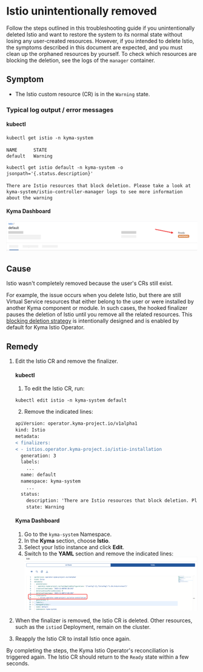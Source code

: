 # Istio unintentionally removed
Follow the steps outlined in this troubleshooting guide if you unintentionally deleted Istio and want to restore the system to its normal state without losing any user-created resources. However, if you intended to delete Istio, the symptoms described in this document are expected, and you must clean up the orphaned resources by yourself. To check which resources are blocking the deletion, see the logs of the `manager` container.

## Symptom

* The Istio custom resource (CR) is in the `Warning` state.


### Typical log output / error messages

<!-- tabs:start -->
#### **kubectl**

```
kubectl get istio -n kyma-system

NAME      STATE
default   Warning
```
```
kubectl get istio default -n kyma-system -o jsonpath='{.status.description}'

There are Istio resources that block deletion. Please take a look at kyma-system/istio-controller-manager logs to see more information about the warning
```
#### **Kyma Dashboard**

![Istio CR in the Warning state](../../../assets/istio-cr-warning-state.svg)
<!-- tabs:end -->

## Cause

Istio wasn't completely removed because the user's CRs still exist.

For example, the issue occurs when you delete Istio, but there are still Virtual Service resources that either belong to the user or were installed by another Kyma component or module. In such cases, the hooked finalizer pauses the deletion of Istio until you remove all the related resources. This [blocking deletion strategy](https://github.com/kyma-project/community/issues/765) is intentionally designed and is enabled by default for Kyma Istio Operator.


## Remedy

1. Edit the Istio CR and remove the finalizer.

    <!-- tabs:start -->
    #### **kubectl**

    1. To edit the Istio CR, run:
    ```
    kubectl edit istio -n kyma-system default
    ```
    2. Remove the indicated lines:
    ```diff
    apiVersion: operator.kyma-project.io/v1alpha1
    kind: Istio
    metadata:
    < finalizers:
    < - istios.operator.kyma-project.io/istio-installation
      generation: 3
      labels:
        ...
      name: default
      namespace: kyma-system
        ...
      status:
        description: 'There are Istio resources that block deletion. Please take a look at kyma-system/istio-controller-manager logs to see more information about the warning'
        state: Warning
    ```
    
    #### **Kyma Dashboard**

   1. Go to the `kyma-system` Namespace. 
   2. In the **Kyma** section, choose **Istio**.
   3. Select your Istio instance and click **Edit**.
   4. Switch to the **YAML** section and remove the indicated lines:
   ![Remove the finalizers from the Istio CR](../../../assets/istio-cr-delete-finalizers.svg)
   <!-- tabs:end -->


2. When the finalizer is removed, the Istio CR is deleted. Other resources, such as the `istiod` Deployment, remain on the cluster.

3. Reapply the Istio CR to install Istio once again.

By completing the steps, the Kyma Istio Operator's reconciliation is triggered again. The Istio CR should return to the `Ready` state within a few seconds.
